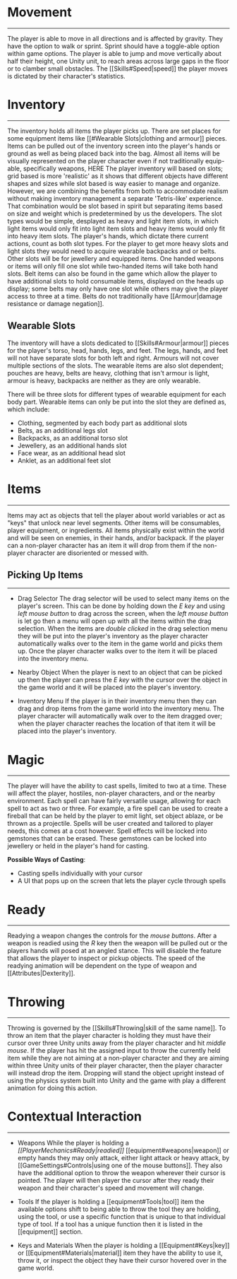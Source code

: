 # Movement
---
The player is able to move in all directions and is affected by gravity. They have the option to walk or sprint. Sprint should have a toggle-able option within game options. The player is able to jump and move vertically about half their height, one Unity unit, to reach areas across large gaps in the floor or to clamber small obstacles. The [[Skills#Speed|speed]] the player moves is dictated by their character's statistics.

# Inventory
---
The inventory holds all items the player picks up. There are set places for some equipment items like [[#Wearable Slots|clothing and armour]] pieces. Items can be pulled out of the inventory screen into the player's hands or ground as well as being placed back into the bag. Almost all items will be visually represented on the player character even if not traditionally equip-able, specifically weapons, HERE The player inventory will based on slots; grid based is more 'realistic' as it shows that different objects have different shapes and sizes while slot based is way easier to manage and organize. However, we are combining the benefits from both to accommodate realism without making inventory management a separate 'Tetris-like' experience. That combination would be slot based in spirit but separating items based on size and weight which is predetermined by us the developers. The slot types would be simple, desplayed as heavy and light item slots, in which light items would only fit into light item slots and heavy items would only fit into heavy item slots. The player's hands, which dictate there current actions, count as both slot types. For the player to get more heavy slots and light slots they would need to acquire wearable backpacks and or belts. Other slots will be for jewellery and equipped items. One handed weapons or items will only fill one slot while two-handed items will take both hand slots. Belt items can also be found in the game which allow the player to have additional slots to hold consumable items, displayed on the heads up display; some belts may only have one slot while others may give the player access to three at a time. Belts do not traditionally have [[Armour|damage resistance or damage negation]].

## Wearable Slots
The inventory will have a slots dedicated to [[Skills#Armour|armour]] pieces for the player's torso, head, hands, legs, and feet. The legs, hands, and feet will not have separate slots for both left and right. Armours will not cover multiple sections of the slots. The wearable items are also slot dependent; pouches are heavy, belts are heavy, clothing that isn't armour is light, armour is heavy, backpacks are neither as they are only wearable.

There will be three slots for different types of wearable equipment for each body part. Wearable items can only be put into the slot they are defined as, which include:
- Clothing, segmented by each body part as additional slots
- Belts, as an additional legs slot
- Backpacks, as an additional torso slot
- Jewellery, as an additional hands slot
- Face wear, as an additional head slot
- Anklet, as an additional feet slot

# Items
---
Items may act as objects that tell the player about world variables or act as "keys" that unlock near level segments. Other items will be consumables, player equipment, or ingredients. All items physically exist within the world and will be seen on enemies, in their hands, and/or backpack. If the player can a non-player character has an item it will drop from them if the non-player character are disoriented or messed with.

## Picking Up Items
---
- Drag Selector
	The drag selector will be used to select many items on the player's screen. This can be done by holding down the *E key* and using *left mouse button* to drag across the screen, when the *left mouse button* is let go then a menu will open up with all the items within the drag selection. When the items are *double clicked* in the drag selection menu they will be put into the player's inventory as the player character automatically walks over to the item in the game world and picks them up. Once the player character walks over to the item it will be placed into the inventory menu.

- Nearby Object
	When the player is next to an object that can be picked up then the player can press the *E key* with the cursor over the object in the game world and it will be placed into the player's inventory.

- Inventory Menu
	If the player is in their inventory menu then they can drag and drop items from the game world into the inventory menu. The player character will automatically walk over to the item dragged over; when the player character reaches the location of that item it will be placed into the player's inventory.

# Magic
---
The player will have the ability to cast spells, limited to two at a time. These will affect the player, hostiles, non-player characters, and or the nearby environment. Each spell can have fairly versatile usage, allowing for each spell to act as two or three. For example, a fire spell can be used to create a fireball that can be held by the player to emit light, set object ablaze, or be thrown as a projectile. Spells will be user created and tailored to player needs, this comes at a cost however. Spell effects will be locked into gemstones that can be erased. These gemstones can be locked into jewellery or held in the player's hand for casting. 

**Possible Ways of Casting**:
- Casting spells individually with your cursor
- A UI that pops up on the screen that lets the player cycle through spells

# Ready
---
Readying a weapon changes the controls for the *mouse buttons*. After a weapon is readied using the *R* key then the weapon will be pulled out or the players hands will posed at an angled stance. This will disable the feature that allows the player to inspect or pickup objects.
	The speed of the readying animation will be dependent on the type of weapon and [[Attributes|Dexterity]].

# Throwing
---
Throwing is governed by the [[Skills#Throwing|skill of the same name]]. To throw an item that the player character is holding they must have their cursor over three Unity units away from the player character and hit *middle mouse*. If the player has hit the assigned input to throw the currently held item while they are not aiming at a non-player character and they are aiming within three Unity units of their player character, then the player character will instead drop the item. Dropping will stand the object upright instead of using the physics system built into Unity and the game with play a different animation for doing this action.
# Contextual Interaction
---
- Weapons
	While the player is holding a *[[PlayerMechanics#Ready|readied]]* [[equipment#weapons|weapon]] or empty hands they may only attack, either light attack or heavy attack, by [[GameSettings#Controls|using one of the mouse buttons]]. They also have the additional option to throw the weapon wherever their cursor is pointed. The player will then player the cursor after they ready their weapon and their character's speed and movement will change.

- Tools
	If the player is holding a [[equipment#Tools|tool]] item the available options shift to being able to throw the tool they are holding, using the tool, or use a specific function that is unique to that individual type of tool. If a tool has a unique function then it is listed in the [[equipment]] section.

- Keys and Materials
	When the player is holding a [[Equipment#Keys|key]] or [[Equipment#Materials|material]] item they have the ability to use it, throw it, or inspect the object they have their cursor hovered over in the game world.